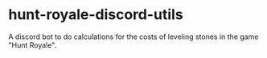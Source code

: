 # hunt-royale-discord-utils

A discord bot to do calculations for the costs of leveling stones in the game "Hunt Royale".
